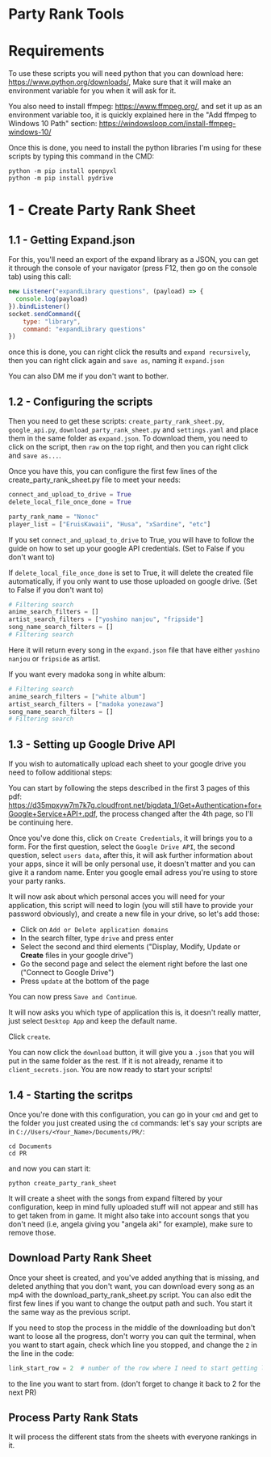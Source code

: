 # Party Rank Tools

# Requirements

To use these scripts you will need python that you can download here: <https://www.python.org/downloads/>,
Make sure that it will make an environment variable for you when it will ask for it.

You also need to install ffmpeg: <https://www.ffmpeg.org/>, and set it up as an environment variable too, it is quickly explained here in the "Add ffmpeg to Windows 10 Path" section: <https://windowsloop.com/install-ffmpeg-windows-10/>

Once this is done, you need to install the python libraries I'm using for these scripts by typing this command in the CMD:

```
python -m pip install openpyxl
python -m pip install pydrive
```

# 1 - Create Party Rank Sheet

## 1.1 - Getting Expand.json

For this, you'll need an export of the expand library as a JSON, you can get it through the console of your navigator (press F12, then go on the console tab) using this call:

```js
new Listener("expandLibrary questions", (payload) => {
  console.log(payload)
}).bindListener()
socket.sendCommand({
    type: "library",
    command: "expandLibrary questions"
})
```
once this is done, you can right click the results and `expand recursively`, then you can right click again and `save as`, naming it `expand.json`

You can also DM me if you don't want to bother.

## 1.2 - Configuring the scripts

Then you need to get these scripts: `create_party_rank_sheet.py`, `google_api.py`, `download_party_rank_sheet.py` and `settings.yaml` and place them in the same folder as `expand.json`. To download them, you need to click on the script, then `raw` on the top right, and then you can right click and `save as...`.

Once you have this, you can configure the first few lines of the create_party_rank_sheet.py file to meet your needs:

```py
connect_and_upload_to_drive = True
delete_local_file_once_done = True

party_rank_name = "Nonoc"
player_list = ["EruisKawaii", "Husa", "xSardine", "etc"]
```

If you set `connect_and_upload_to_drive` to True, you will have to follow the guide on how to set up your google API credentials. (Set to False if you don't want to)

If `delete_local_file_once_done` is set to True, it will delete the created file automatically, if you only want to use those uploaded on google drive. (Set to False if you don't want to)


```py
# Filtering search
anime_search_filters = []
artist_search_filters = ["yoshino nanjou", "fripside"]
song_name_search_filters = []
# Filtering search
```
Here it will return every song in the `expand.json` file that have either `yoshino nanjou` or `fripside` as artist.

If you want every madoka song in white album:
```py
# Filtering search
anime_search_filters = ["white album"]
artist_search_filters = ["madoka yonezawa"]
song_name_search_filters = []
# Filtering search
```

## 1.3 - Setting up Google Drive API

If you wish to automatically upload each sheet to your google drive you need to follow additional steps:

You can start by following the steps described in the first 3 pages of this pdf:
<https://d35mpxyw7m7k7g.cloudfront.net/bigdata_1/Get+Authentication+for+Google+Service+API+.pdf>, the process changed after the 4th page, so I'll be continuing here.

Once you've done this, click on `Create Credentials`, it will brings you to a form.
For the first question, select the `Google Drive API`, the second question, select `users data`, after this, it will ask further information about your apps, since it will be only personal use, it doesn't matter and you can give it a random name. Enter you google email adress you're using to store your party ranks.

It will now ask about which personal acces you will need for your application, this script will need to login (you will still have to provide your password obviously), and create a new file in your drive, so let's add those:
- Click on `Add or Delete application domains`
- In the search filter, type `drive` and press enter
- Select the second and third elements ("Display, Modify, Update or **Create** files in your google drive")
- Go the second page and select the element right before the last one ("Connect to Google Drive")
- Press `update` at the bottom of the page

You can now press `Save and Continue`.

It will now asks you which type of application this is, it doesn't really matter, just select `Desktop App` and keep the default name.

Click `create`.

You can now click the `download` button, it will give you a `.json` that you will put in the same folder as the rest. If it is not already, rename it to `client_secrets.json`. You are now ready to start your scripts!

## 1.4 - Starting the scritps

Once you're done with this configuration, you can go in your `cmd` and get to the folder you just created using the `cd` commands:
let's say your scripts are in `C://Users/<Your_Name>/Documents/PR/`:
```
cd Documents
cd PR
```

and now you can start it:
```
python create_party_rank_sheet
```

It will create a sheet with the songs from expand filtered by your configuration, keep in mind fully uploaded stuff will not appear and still has to get taken from in game. It might also take into account songs that you don't need (i.e, angela giving you "angela aki" for example), make sure to remove those.

## Download Party Rank Sheet

Once your sheet is created, and you've added anything that is missing, and deleted anything that you don't want, you can download every song as an mp4 with the download_party_rank_sheet.py script. You can also edit the first few lines if you want to change the output path and such. You start it the same way as the previous script.

If you need to stop the process in the middle of the downloading but don't want to loose all the progress, don't worry you can quit the terminal, when you want to start again, check which line you stopped, and change the `2` in the line in the code:
```py
link_start_row = 2  # number of the row where I need to start getting links
```
to the line you want to start from. (don't forget to change it back to 2 for the next PR)

## Process Party Rank Stats

It will process the different stats from the sheets with everyone rankings in it.

